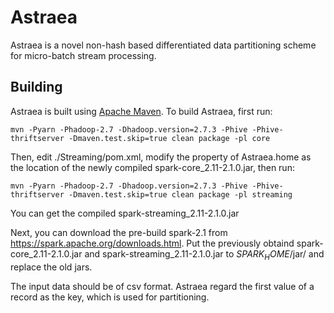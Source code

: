 # Astraea

Astraea is a novel non-hash based differentiated data partitioning scheme for micro-batch stream processing.


## Building

Astraea is built using [Apache Maven](http://maven.apache.org/).
To build Astraea, first run:

    mvn -Pyarn -Phadoop-2.7 -Dhadoop.version=2.7.3 -Phive -Phive-thriftserver -Dmaven.test.skip=true clean package -pl core
    
Then, edit ./Streaming/pom.xml, modify the property of Astraea.home as the location of the newly compiled spark-core_2.11-2.1.0.jar, then run:

    mvn -Pyarn -Phadoop-2.7 -Dhadoop.version=2.7.3 -Phive -Phive-thriftserver -Dmaven.test.skip=true clean package -pl streaming

You can get the compiled spark-streaming_2.11-2.1.0.jar

Next, you can download the pre-build spark-2.1 from https://spark.apache.org/downloads.html.
Put the previously obtaind spark-core_2.11-2.1.0.jar and spark-streaming_2.11-2.1.0.jar to $SPARK_HOME$/jar/ and replace the old jars.

The input data should be of csv format. Astraea regard the first value of a record as the key, which is used for partitioning.
